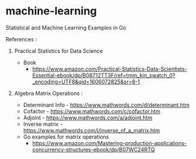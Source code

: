 # machine-learning

Statistical and Machine Learning Examples in Go

References :

1. Practical Statistics for Data Science
    * Book
        - https://www.amazon.com/Practical-Statistics-Data-Scientists-Essential-ebook/dp/B08712TT3F/ref=tmm_kin_swatch_0?_encoding=UTF8&qid=1606072825&sr=8-1


2. Algebra Matrix Operations :
    * Determinant Info - https://www.mathwords.com/d/determinant.htm
    * Cofactor - https://www.mathwords.com/c/cofactor.htm
    * Adjoint - https://www.mathwords.com/a/adjoint.htm
    * Inverse matrix - https://www.mathwords.com/i/inverse_of_a_matrix.htm
    * Go examples for matrix operations
        - https://www.amazon.com/Mastering-production-applications-concurrency-structures-ebook/dp/B07WC24RTQ
